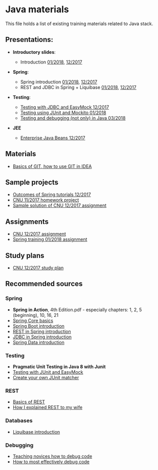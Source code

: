 # Java materials

This file holds a list of existing training materials related to Java stack.

## Presentations:
 * **Introductory slides**:
    * Introduction [01/2018](https://drive.google.com/open?id=1IHyCOh7BKoGFoY5dHfQ1VpDG8oG6cTeEWJ3HSUkqOeA), [12/2017](https://docs.google.com/presentation/d/1E__g89dsHjzeNVzuPSssq8VdyYBsT_3UWi3cUaqbhU0/edit#slide=id.g2b69b979a0_0_55)
    
 * **Spring**:
    * Spring introduction [01/2018](https://drive.google.com/open?id=1WGp96MynjIGA-gB0KSNg4UeFe1DweKGwEtK7pRXlqO0), [12/2017](https://drive.google.com/open?id=1upn7LPOs6pIiR5jCD8JoGyhmd4Vz4VAg5bUQQSL1qIM)
    * REST and JDBC in Spring + Liquibase [01/2018](https://drive.google.com/open?id=1rbhL7aKmn3OfwmKBAai8600CU_QhLtt6dMvisJGGeC8), [12/2017](https://drive.google.com/open?id=1ZwiugHgalPRXQ4iqD5WRR_QMLlYAd_FPyEeCP3Pt4dI)
 * **Testing**:
    * [Testing with JDBC and EasyMock 12/2017](https://drive.google.com/open?id=1NB7lGd8aIfB78zhV0bEihsoIC631Jpw7KkttiH9TKg8)
    * [Testing using JUnit and Mockito 01/2018](https://drive.google.com/open?id=1tlik1uRvYfoKG7QXN5zle5UXU5DhW4jfU9I9qwfKRgc)
    * [Testing and debugging (not only) in Java 03/2018](https://docs.google.com/presentation/d/1kcMHCGkSLMcPbKTZJGbgE1q9rYe7-oVOWxO5L2ILl_o/edit#slide=id.p)
 * **JEE**
    * [Enterprise Java Beans 12/2017](https://drive.google.com/open?id=1zk-Fehs-ifT4VZ42AcA82JYguFMnwCqisvPmCO2J8GE)
    
## Materials
 * [Basics of GIT, how to use GIT in IDEA](https://github.com/cngroupdk/cnu-mars-rover/blob/master/github-manual.md)    

## Sample projects
 * [Outcomes of Spring tutorials 12/2017](https://github.com/Wrent/CNU-Spring-tutorials)
 * [CNU 11/2017 homework project](https://github.com/cngroupdk/cnu-mars-rover)
 * [Sample solution of CNU 12/2017 assignment](https://github.com/Wrent/cnu-spring-entities-service)
 
## Assignments
 * [CNU 12/2017 assignment](https://docs.google.com/document/d/1DUpz0LPBFzceyvuEId1uXXJlsIWzfY9ky1UlhSh7zO8/edit?usp=sharing)
 * [Spring training 01/2018 assignment](https://drive.google.com/open?id=16TaF8VRNK_Gby5CPkgZTDZgCJ7t6nXTVHpwDL82Rk00)
    
## Study plans

 * [CNU 12/2017 study plan](https://drive.google.com/open?id=1wiSlHwXMQhOsXFIZmu_48nCjOEyBdcQo0JbhtvQYFmQ)
 
## Recommended sources

### Spring
 * **Spring in Action**, 4th Edition.pdf - especially chapters: 1, 2, 5 (beginning), 10, 16, 21
 * [Spring Core basics](https://www.tutorialspoint.com/spring/index.htm)
 * [Spring Boot introduction](https://spring.io/guides/gs/spring-boot/)
 * [REST in Spring introduction](https://spring.io/guides/gs/rest-service/)
 * [JDBC in Spring introduction](https://spring.io/guides/gs/relational-data-access/)
 * [Spring Data introduction](https://projects.spring.io/spring-data/)
### Testing
 * **Pragmatic Unit Testing in Java 8 with Junit**
 * [Testing with JUnit and EasyMock](http://www.michaelminella.com/testing/unit-testing-with-junit-and-easymock.html)
 * [Create your own JUnit matcher](https://www.planetgeek.ch/2012/03/07/create-your-own-matcher/)
 
### REST
 * [Basics of REST](https://spring.io/understanding/REST)
 * [How I explained REST to my wife](http://web.archive.org/web/20130116005443/http://tomayko.com/writings/rest-to-my-wife)

### Databases
* [Liquibase introduction](http://www.baeldung.com/liquibase-refactor-schema-of-java-app)


### Debugging
 * [Teaching novices how to debug code](http://blog.codeunion.io/2014/09/03/teaching-novices-how-to-debug-code/)
 * [How to most effectively debug code](https://softwareengineering.stackexchange.com/questions/10735/how-to-most-effectively-debug-code)
